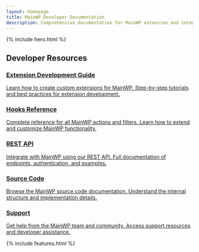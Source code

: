 ```yaml
---
layout: homepage
title: MainWP Developer Documentation
description: Comprehensive documentation for MainWP extension and integration development
---
```


{% include hero.html %}

<div class="o-container">
    <div class="o-row">
        <div class="o-col">
            <h2 class="u-text-center">Developer Resources</h2>
        </div>
    </div>
    <div class="o-row">
        <div class="o-col-4@md">
            <a href="{{ site.baseurl }}/guides/" class="c-feature-card">
                <h3>Extension Development Guide</h3>
                <p>Learn how to create custom extensions for MainWP. Step-by-step tutorials and best practices for extension development.</p>
            </a>
        </div>
        <div class="o-col-4@md">
            <a href="{{ site.baseurl }}/mainwp-hooks/" class="c-feature-card">
                <h3>Hooks Reference</h3>
                <p>Complete reference for all MainWP actions and filters. Learn how to extend and customize MainWP functionality.</p>
            </a>
        </div>
        <div class="o-col-4@md">
            <a href="{{ site.baseurl }}/rest-api/" class="c-feature-card">
                <h3>REST API</h3>
                <p>Integrate with MainWP using our REST API. Full documentation of endpoints, authentication, and examples.</p>
            </a>
        </div>
    </div>
    <div class="o-row">
        <div class="o-col-6@md">
            <a href="{{ site.baseurl }}/source-code/" class="c-feature-card">
                <h3>Source Code</h3>
                <p>Browse the MainWP source code documentation. Understand the internal structure and implementation details.</p>
            </a>
        </div>
        <div class="o-col-6@md">
            <a href="https://mainwp.com/support/" class="c-feature-card">
                <h3>Support</h3>
                <p>Get help from the MainWP team and community. Access support resources and developer assistance.</p>
            </a>
        </div>
    </div>
</div>

{% include features.html %}
